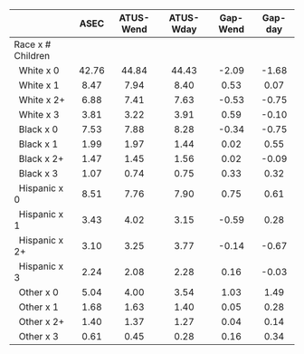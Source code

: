 
|                      |         ASEC |    ATUS-Wend |    ATUS-Wday |     Gap-Wend |      Gap-day |
| -------------------- | :----------: | :----------: | :----------: | :----------: | :----------: |
| Race x # Children    |              |              |              |              |              |
| &nbsp;&nbsp;White x 0 |        42.76 |        44.84 |        44.43 |        -2.09 |        -1.68 |
| &nbsp;&nbsp;White x 1 |         8.47 |         7.94 |         8.40 |         0.53 |         0.07 |
| &nbsp;&nbsp;White x 2+ |         6.88 |         7.41 |         7.63 |        -0.53 |        -0.75 |
| &nbsp;&nbsp;White x 3 |         3.81 |         3.22 |         3.91 |         0.59 |        -0.10 |
| &nbsp;&nbsp;Black x 0 |         7.53 |         7.88 |         8.28 |        -0.34 |        -0.75 |
| &nbsp;&nbsp;Black x 1 |         1.99 |         1.97 |         1.44 |         0.02 |         0.55 |
| &nbsp;&nbsp;Black x 2+ |         1.47 |         1.45 |         1.56 |         0.02 |        -0.09 |
| &nbsp;&nbsp;Black x 3 |         1.07 |         0.74 |         0.75 |         0.33 |         0.32 |
| &nbsp;&nbsp;Hispanic x 0 |         8.51 |         7.76 |         7.90 |         0.75 |         0.61 |
| &nbsp;&nbsp;Hispanic x 1 |         3.43 |         4.02 |         3.15 |        -0.59 |         0.28 |
| &nbsp;&nbsp;Hispanic x 2+ |         3.10 |         3.25 |         3.77 |        -0.14 |        -0.67 |
| &nbsp;&nbsp;Hispanic x 3 |         2.24 |         2.08 |         2.28 |         0.16 |        -0.03 |
| &nbsp;&nbsp;Other x 0 |         5.04 |         4.00 |         3.54 |         1.03 |         1.49 |
| &nbsp;&nbsp;Other x 1 |         1.68 |         1.63 |         1.40 |         0.05 |         0.28 |
| &nbsp;&nbsp;Other x 2+ |         1.40 |         1.37 |         1.27 |         0.04 |         0.14 |
| &nbsp;&nbsp;Other x 3 |         0.61 |         0.45 |         0.28 |         0.16 |         0.34 |

